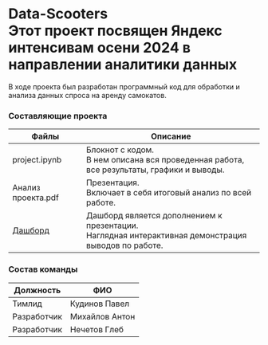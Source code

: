 ﻿# Data-Scooters<br>Этот проект посвящен Яндекс интенсивам осени 2024 в направлении аналитики данных

В ходе проекта был разработан программный код для обработки и анализа данных спроса на аренду самокатов.

### Составляющие проекта
| Файлы                                            | Описание                                                                                                 |
|--------------------------------------------------|----------------------------------------------------------------------------------------------------------|
| project.ipynb                                    | Блокнот с кодом. <br> В нем описана вся проведенная работа,<br> все результаты, графики и выводы.        |
| Анализ проекта.pdf                               | Презентация. <br> Включает в себя итоговый анализ по всей работе.                                        |
| [Дашборд](https://datalens.yandex/7t3ruo4yp1lku) | Дашборд является дополнением к презентации. <br> Наглядная интерактивная демонстрация выводов по работе. |

### Состав команды
| Должность   | ФИО            |
|-------------|----------------|
| Тимлид      | Кудинов Павел  |
| Разработчик | Михайлов Антон |
| Разработчик | Нечетов Глеб   |

